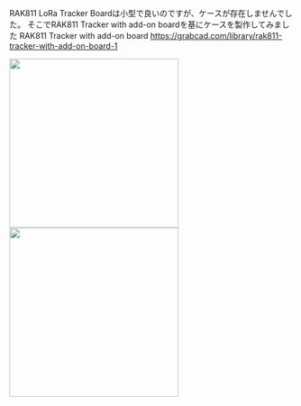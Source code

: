 RAK811 LoRa Tracker Boardは小型で良いのですが、ケースが存在しませんでした。
そこでRAK811 Tracker with add-on boardを基にケースを製作してみました
RAK811 Tracker with add-on board
https://grabcad.com/library/rak811-tracker-with-add-on-board-1

<img src="https://qiita-image-store.s3.ap-northeast-1.amazonaws.com/0/285344/0ba4fa80-f2ab-e198-2169-9e3bf74d0016.png" alt="" width="300" height="">
<img src="https://qiita-image-store.s3.ap-northeast-1.amazonaws.com/0/285344/3019184d-873e-71b0-6af8-2114303043ac.jpeg" alt="" width="300" height="">

